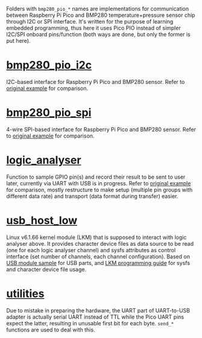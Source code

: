 Folders with `bmp280_pio_*` names are implementations for communication between Raspberry Pi Pico and BMP280 temperature+pressure sensor chip through I2C or SPI interface. It's written for the purpose of learning embedded programming, thus here it uses Pico PIO instead of simpler I2C/SPI onboard pins/function (both ways are done, but only the former is put here).

# [bmp280_pio_i2c](./bmp280_pio_i2c)

I2C-based interface for Raspberry Pi Pico and BMP280 sensor. Refer to [original example](https://github.com/raspberrypi/pico-examples/tree/master/pio/i2c) for comparison.

# [bmp280_pio_spi](./bmp280_pio_spi)

4-wire SPI-based interface for Raspberry Pi Pico and BMP280 sensor. Refer to [original example](https://github.com/raspberrypi/pico-examples/tree/master/pio/spi) for comparison.

# [logic_analyser](./logic_analyser)

Function to sample GPIO pin(s) and record their result to be sent to user later, currently via UART with USB is in progress. Refer to [original example](https://github.com/raspberrypi/pico-examples/tree/master/pio/logic_analyser/logic_analyser.c) for comparison, mostly restructure to make setup (multiple pin groups with different data rate) and transport (data format during transfer) easier.

# [usb_host_low](./usb_host_low)

Linux v6.1.66 kernel module (LKM) that is supposed to interact with logic analyser above. It provides character device files as data source to be read (one for each logic analyser channel) and sysfs attributes as control interface (set number of channels, each channel configuration). Based on [USB module sample](https://git.kernel.org/pub/scm/linux/kernel/git/stable/linux.git/tree/drivers/usb/usb-skeleton.c?h=v6.1.66) for USB parts, and [LKM programming guide](https://sysprog21.github.io/lkmpg/) for sysfs and character device file usage.

# [utilities](./utilities)

Due to mistake in preparing the hardware, the UART part of UART-to-USB adapter is actually serial UART instead of TTL while the Pico UART pins expect the latter, resulting in unusable first bit for each byte. `send_*` functions are used to deal with this.